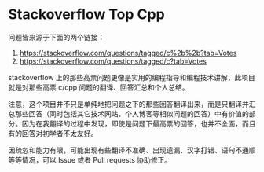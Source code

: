 # Stackoverflow Top Cpp

问题皆来源于下面的两个链接：

 1. <https://stackoverflow.com/questions/tagged/c%2b%2b?tab=Votes>
 2. <https://stackoverflow.com/questions/tagged/c?tab=Votes>
 
stackoverflow 上的那些高票问题更像是实用的编程指导和编程技术讲解，此项目就是对那些高票 c/cpp 问题的翻译、回答汇总和个人总结。

注意，这个项目并不只是单纯地把问题之下的那些回答翻译出来，而是只翻译并汇总那些回答（同时包括其它技术网站、个人博客等相似问题的回答）中有价值的部分。因为在我翻译的过程中发现，即使是问题下最高票的回答，也并不全面，而且有的回答对初学者不太友好。

因疏忽和能力有限，可能出现有些翻译不准确、出现遗漏、汉字打错、语句不通顺等等情况，可以 Issue 或者 Pull requests 协助修正。
